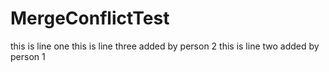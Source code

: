 # MergeConflictTest

this is line one
this is line three added by person 2
this is line two added by person 1

